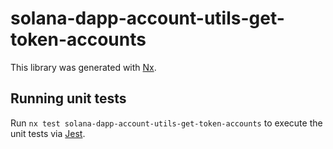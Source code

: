 # solana-dapp-account-utils-get-token-accounts

This library was generated with [Nx](https://nx.dev).

## Running unit tests

Run `nx test solana-dapp-account-utils-get-token-accounts` to execute the unit tests via [Jest](https://jestjs.io).
